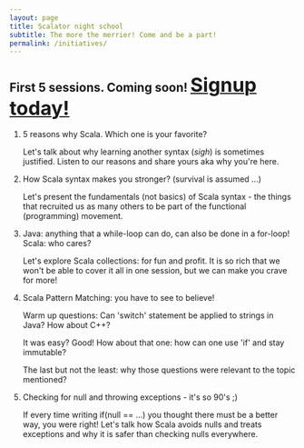 ```yaml
---
layout: page
title: Scalator night school
subtitle: The more the merrier! Come and be a part!
permalink: /initiatives/
---
```


<h2>First 5 sessions. Coming soon! 
<a href="http://goo.gl/forms/PAJuxlTYQu" target="_blank"><span style="font-size: 34px;">Signup today!</span></a></h2>

<ol class="list">

<li> 5 reasons why Scala. Which one is your favorite? </li>

<p>Let's talk about why learning another syntax (<i>sigh</i>) is sometimes justified. Listen to our reasons and share yours aka why you're here.</p>

<!--[Statically typed, Immutable, Functional, Object Oriented, Fully Interopable with Java.]-->

<li> How Scala syntax makes you stronger? (survival is assumed ...) </li>

<p>Let's present the fundamentals (not basics) of Scala syntax - the things that recruited us as many others to be part of the functional (programming) movement.</p>

<li> Java: anything that a while-loop can do, can also be done in a for-loop! Scala: who cares? </li>

<p>Let's explore Scala collections: for fun and profit. It is so rich that we won't be able to cover it all in one session, but we can make you crave for more!</p>

<li> Scala Pattern Matching: you have to see to believe! </li>

<p>Warm up questions: Can 'switch' statement be applied to strings in Java? How about C++?</p>
<p>It was easy? Good! How about that one: how can one use 'if' and stay immutable? </p>
<p>The last but not the least: why those questions were relevant to the topic mentioned?</p>

<li> Checking for null and throwing exceptions - it's so 90's ;)</li>

<p>If every time writing if(null == ...) you thought there must be a better way, you were right! Let's talk how Scala avoids nulls and treats exceptions and why it is safer than checking nulls everywhere.</p>

</ol>




